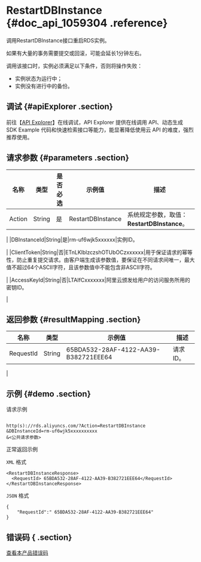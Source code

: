 # RestartDBInstance {#doc_api_1059304 .reference}

调用RestartDBInstance接口重启RDS实例。

如果有大量的事务需要提交或回滚，可能会延长1分钟左右。

调用该接口时，实例必须满足以下条件，否则将操作失败：

-   实例状态为运行中；
-   实例没有进行中的备份。

## 调试 {#apiExplorer .section}

前往【[API Explorer](https://api.aliyun.com/#product=Rds&api=RestartDBInstance)】在线调试，API Explorer 提供在线调用 API、动态生成 SDK Example 代码和快速检索接口等能力，能显著降低使用云 API 的难度，强烈推荐使用。

## 请求参数 {#parameters .section}

|名称|类型|是否必选|示例值|描述|
|--|--|----|---|--|
|Action|String|是|RestartDBInstance|系统规定参数，取值：**RestartDBInstance**。

 |
|DBInstanceId|String|是|rm-uf6wjk5xxxxxx|实例ID。

 |
|ClientToken|String|否|ETnLKlblzczshOTUbOCzxxxxxx|用于保证请求的幂等性，防止重复提交请求。由客户端生成该参数值，要保证在不同请求间唯一，最大值不超过64个ASCII字符，且该参数值中不能包含非ASCII字符。

 |
|AccessKeyId|String|否|LTAIfCxxxxxxx|阿里云颁发给用户的访问服务所用的密钥ID。

 |

## 返回参数 {#resultMapping .section}

|名称|类型|示例值|描述|
|--|--|---|--|
|RequestId|String|65BDA532-28AF-4122-AA39-B382721EEE64|请求ID。

 |

## 示例 {#demo .section}

请求示例

``` {#request_demo}

http(s)://rds.aliyuncs.com/?Action=RestartDBInstance
&DBInstanceId=rm-uf6wjk5xxxxxxxxxx
&<公共请求参数>

```

正常返回示例

`XML` 格式

``` {#xml_return_success_demo}
<RestartDBInstanceResponse>
  <RequestId> 65BDA532-28AF-4122-AA39-B382721EEE64</RequestId>
</RestartDBInstanceResponse>

```

`JSON` 格式

``` {#json_return_success_demo}
{
	"RequestId":" 65BDA532-28AF-4122-AA39-B382721EEE64"
}
```

## 错误码 { .section}

[查看本产品错误码](https://error-center.aliyun.com/status/product/Rds)

